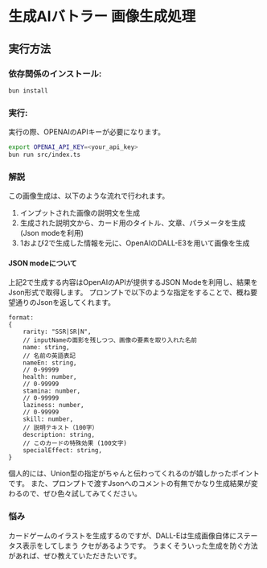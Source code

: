 # 生成AIバトラー 画像生成処理

## 実行方法
### 依存関係のインストール:

```bash
bun install
```

### 実行:
実行の際、OPENAIのAPIキーが必要になります。
```bash
export OPENAI_API_KEY=<your_api_key>
bun run src/index.ts
```

### 解説
この画像生成は、以下のような流れで行われます。

1. インプットされた画像の説明文を生成
2. 生成された説明文から、カード用のタイトル、文章、パラメータを生成 (Json modeを利用)
3. 1および2で生成した情報を元に、OpenAIのDALL-E3を用いて画像を生成


#### JSON modeについて
上記2で生成する内容はOpenAIのAPIが提供するJSON Modeを利用し、結果をJson形式で取得します。
プロンプトで以下のような指定をすることで、概ね要望通りのJsonを返してくれます。
```
format:
{
    rarity: "SSR|SR|N",
    // inputNameの面影を残しつつ、画像の要素を取り入れた名前
    name: string,
    // 名前の英語表記
    nameEn: string, 
    // 0-99999
    health: number,
    // 0-99999
    stamina: number,
    // 0-99999
    laziness: number,
    // 0-99999
    skill: number,
    // 説明テキスト（100字）
    description: string,
    // このカードの特殊効果 (100文字)
    specialEffect: string,
}
```
個人的には、Union型の指定がちゃんと伝わってくれるのが嬉しかったポイントです。
また、プロンプトで渡すJsonへのコメントの有無でかなり生成結果が変わるので、ぜひ色々試してみてください。

### 悩み
カードゲームのイラストを生成するのですが、DALL-Eは生成画像自体にステータス表示をしてしまう
クセがあるようです。 うまくそういった生成を防ぐ方法があれば、ぜひ教えていただきたいです。